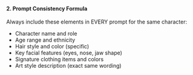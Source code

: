 #### 2. **Prompt Consistency Formula**
Always include these elements in EVERY prompt for the same character:
- Character name and role
- Age range and ethnicity
- Hair style and color (specific)
- Key facial features (eyes, nose, jaw shape)
- Signature clothing items and colors
- Art style description (exact same wording)
